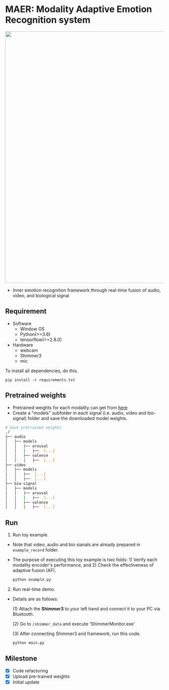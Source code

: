 # MAER: Modality Adaptive Emotion Recognition system
<p align='center'>
  <img src="https://user-images.githubusercontent.com/39416550/227125521-89933365-0255-432e-9803-137db362a2a0.gif" width="800"/>
</p>

- Inner emotion recognition framework through real-time fusion of audio, video, and biological signal
## Requirement
* Software
  - Window OS
  - Python(>=3.8)
  - tensorflow(>=2.8.0)
* Hardware
  - webcam
  - Shimmer3
  - mic

To install all dependencies, do this.
```
pip install -r requirements.txt
```

## Pretrained weights
- Pretrained weights for each modality can get from [here](https://drive.google.com/drive/u/0/folders/1mz9mqqq8DkHD-4z6dDit20mGg_nmAXYy)
- Create a "models" subfolder in each signal (i.e. audio, video and bio-signal) folder and save the downloaded model weights.
```bash
# Save pretrained weights
./
├── audio
│   ├── models
│   │   ├── arousal
│   │   |   ├──  [...]
│   │   ├── valence
│   │   |   ├──  [...]
├── video
│   ├── models
│   │   ├──  [...]
│   │   ├──  [...]
├── bio-signal
│   ├── models
│   │   ├── arousal
│   │   |   ├──  [...]
│   │   ├── valence
│   │   |   ├──  [...]
```
## Run
1. Run toy example.

  - Note that video, audio and bio sianals are already prepared in `example_record` folder.

  - The purpose of executing this toy example is two folds: 1) Verify each modality encoder's performance, and 2) Check the effectiveness of adaptive fusion (AF). 

    ```bash
    python example.py
    ```

2. Run real-time demo.

  - Details are as follows:

    (1) Attach the __Shimmer3__ to your left hand and connect it to your PC via Bluetooth.

    (2) Go to `/shimmer_data` and execute 'ShimmerMonitor.exe'

    (3) After connecting Shimmer3 and framework, run this code.

    ```bash
    python main.py
    ```

## Milestone
- [x] Code refactoring
- [x] Upload pre-trained weights
- [x] Initial update
